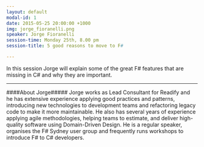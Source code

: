 ```yaml
---
layout: default
modal-id: 1
date: 2015-05-25 20:00:00 +1000
img: jorge_fioranelli.png
speaker: Jorge Fioranelli
session-time: Monday 25th, 8.00 pm
session-title: 5 good reasons to move to F#

---
```

In this session Jorge will explain some of the great F# features that are missing in C# and why they are important.

<hr />
####About Jorge#####
Jorge works as Lead Consultant for Readify and he has extensive experience applying good practices and patterns, introducing new technologies to development teams and refactoring legacy code to make it more maintainable. He also has several years of experience applying agile methodologies, helping teams to estimate, and deliver high-quality software using Domain-Driven Design. He is a regular speaker, organises the F# Sydney user group and frequently runs workshops to introduce F# to C# developers.